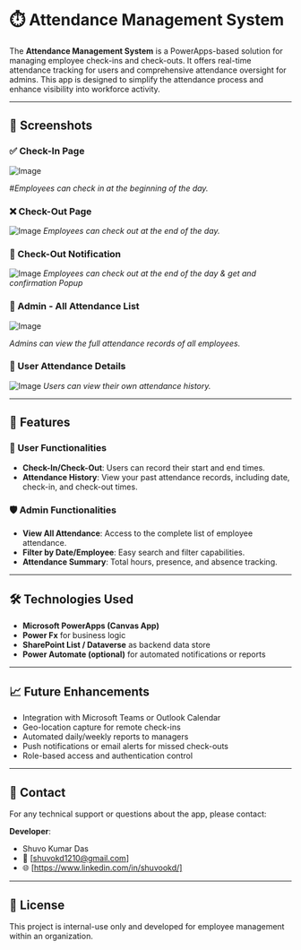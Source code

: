 # ⏱️ Attendance Management System

The **Attendance Management System** is a PowerApps-based solution for managing employee check-ins and check-outs. It offers real-time attendance tracking for users and comprehensive attendance oversight for admins. This app is designed to simplify the attendance process and enhance visibility into workforce activity.

---

## 📸 Screenshots

### ✅ Check-In Page
![Image](https://github.com/user-attachments/assets/7b5f65e4-92e6-4541-b907-17313d614a7c)

#*Employees can check in at the beginning of the day.*

### ❌ Check-Out Page
![Image](https://github.com/user-attachments/assets/4f8409d3-c402-443f-ad64-162f83824731)
*Employees can check out at the end of the day.*


### 👥 Check-Out Notification
![Image](https://github.com/user-attachments/assets/93824cda-c8c8-4410-92d9-d68b6e85410f)
*Employees can check out at the end of the day & get and confirmation Popup*

### 👥 Admin - All Attendance List
![Image](https://github.com/user-attachments/assets/a6baeb1f-c092-4de2-9acd-5a02176fb359)

*Admins can view the full attendance records of all employees.*

### 📅 User Attendance Details
![Image](https://github.com/user-attachments/assets/43b1d3ad-b2f8-4392-a3cd-1cc93055c298)
*Users can view their own attendance history.*

---

## 📲 Features

### 👤 User Functionalities
- **Check-In/Check-Out**: Users can record their start and end times.
- **Attendance History**: View your past attendance records, including date, check-in, and check-out times.

### 🛡️ Admin Functionalities
- **View All Attendance**: Access to the complete list of employee attendance.
- **Filter by Date/Employee**: Easy search and filter capabilities.
- **Attendance Summary**: Total hours, presence, and absence tracking.

---

## 🛠️ Technologies Used

- **Microsoft PowerApps (Canvas App)**
- **Power Fx** for business logic
- **SharePoint List / Dataverse** as backend data store
- **Power Automate (optional)** for automated notifications or reports

---

## 📈 Future Enhancements

- Integration with Microsoft Teams or Outlook Calendar
- Geo-location capture for remote check-ins
- Automated daily/weekly reports to managers
- Push notifications or email alerts for missed check-outs
- Role-based access and authentication control

---

## 📧 Contact

For any technical support or questions about the app, please contact:

**Developer**:
-  Shuvo Kumar Das
- 📧 [shuvokd1210@gmail.com]
- 🌐 [https://www.linkedin.com/in/shuvookd/]


---

## 📝 License

This project is internal-use only and developed for employee management within an organization.

